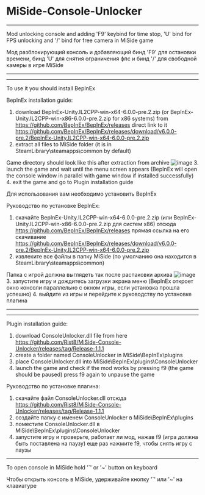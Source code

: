# MiSide-Console-Unlocker


________________________________________________________________________________________________________________________________________________________
Mod unlocking console and adding 'F9' keybind for time stop, 'U' bind for FPS unlocking and '/' bind for free camera in MiSide game 


Мод разблокирующий консоль и добавляющий бинд 'F9' для остановки времени, бинд 'U' для снятия ограничения фпс и бинд '/' для свободной камеры в игре MiSide
________________________________________________________________________________________________________________________________________________________



________________________________________________________________________________________________________________________________________________________
To use it you should install BepInEx

BepInEx installation guide:
1. download BepInEx-Unity.IL2CPP-win-x64-6.0.0-pre.2.zip (or BepInEx-Unity.IL2CPP-win-x86-6.0.0-pre.2.zip for x86 systems) from https://github.com/BepInEx/BepInEx/releases
direct link to it
 https://github.com/BepInEx/BepInEx/releases/download/v6.0.0-pre.2/BepInEx-Unity.IL2CPP-win-x64-6.0.0-pre.2.zip
2. extract all files to MiSide folder (it is in SteamLibrary\steamapps\common by default)

Game directory should look like this after extraction from archive ![image](https://github.com/user-attachments/assets/bc7d35bf-3b98-499f-8122-410911d545f2)
3. launch the game and wait until the menu screen appears (BepInEx will open the console window in parallel with game window if installed successfully)
4. exit the game and go to Plugin installation guide




Для использования вам необходимо установить BepInEx

Руководство по установке BepInEx:
1. скачайте BepInEx-Unity.IL2CPP-win-x64-6.0.0-pre.2.zip (или BepInEx-Unity.IL2CPP-win-x86-6.0.0-pre.2.zip для систем x86) отсюда https://github.com/BepInEx/BepInEx/releases
прямая ссылка на его скачивание
 https://github.com/BepInEx/BepInEx/releases/download/v6.0.0-pre.2/BepInEx-Unity.IL2CPP-win-x64-6.0.0-pre.2.zip
2. извлеките все файлы в папку MiSide (по умолчанию она находится в SteamLibrary\steamapps\common)

Папка с игрой должна выглядеть так после распаковки архива ![image](https://github.com/user-attachments/assets/bc7d35bf-3b98-499f-8122-410911d545f2)
3. запустите игру и дождитесь загрузки экрана меню (BepInEx откроет окно консоли параллельно с окном игры, если установка прошла успешно)
4. выйдите из игры и перейдите к руководству по установке плагина
________________________________________________________________________________________________________________________________________________________



________________________________________________________________________________________________________________________________________________________
Plugin installation guide:

1. download ConsoleUnlocker.dll file from here https://github.com/Rist8/MiSide-Console-Unlocker/releases/tag/Release-1.1.1
2. create a folder named ConsoleUnlocker in MiSide\BepInEx\plugins
3. place ConsoleUnlocker.dll into MiSide\BepInEx\plugins\ConsoleUnlocker
4. launch the game and check if the mod works by pressing f9 (the game should be paused) press f9 again to unpause the game


Руководство по установке плагина:

1. скачайте файл ConsoleUnlocker.dll отсюда https://github.com/Rist8/MiSide-Console-Unlocker/releases/tag/Release-1.1.1
2. создайте папку с именем ConsoleUnlocker в MiSide\BepInEx\plugins
3. поместите ConsoleUnlocker.dll в MiSide\BepInEx\plugins\ConsoleUnlocker
4. запустите игру и проверьте, работает ли мод, нажав f9 (игра должна быть поставлена ​​на паузу) еще раз нажмите f9, чтобы снять игру с паузы
________________________________________________________________________________________________________________________________________________________



To open console in MiSide hold '`' or '~' button on keyboard


Чтобы открыть консоль в MiSide, удерживайте кнопку '`' или '~' на клавиатуре
